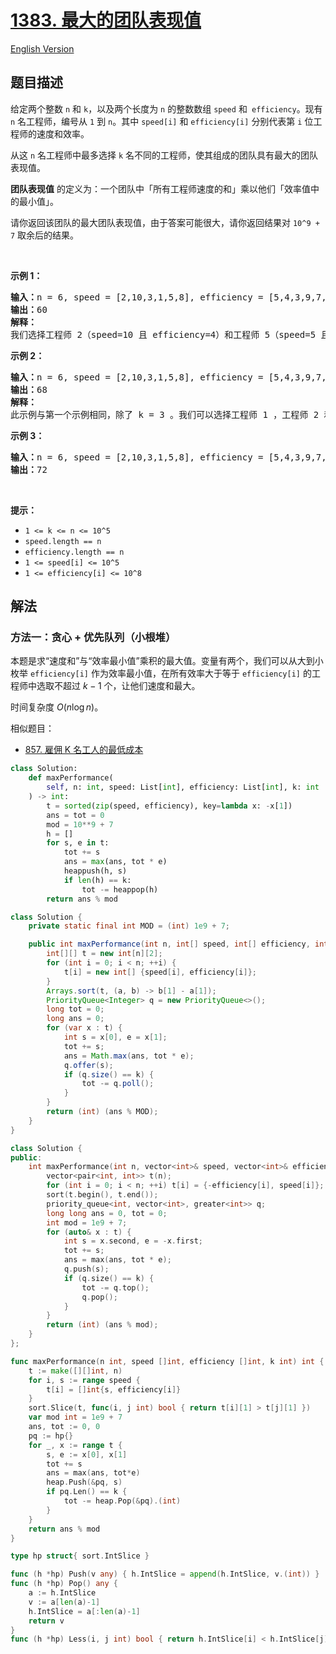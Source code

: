 # [1383. 最大的团队表现值](https://leetcode.cn/problems/maximum-performance-of-a-team)

[English Version](/solution/1300-1399/1383.Maximum%20Performance%20of%20a%20Team/README_EN.md)

<!-- tags:贪心,数组,排序,堆（优先队列） -->

## 题目描述

<!-- 这里写题目描述 -->

<p>给定两个整数 <code>n</code> 和 <code>k</code>，以及两个长度为 <code>n</code> 的整数数组 <code>speed</code> 和<code> efficiency</code>。现有 <code>n</code> 名工程师，编号从 <code>1</code> 到 <code>n</code>。其中 <code>speed[i]</code>&nbsp;和 <code>efficiency[i]</code>&nbsp;分别代表第 <code>i</code>&nbsp;位工程师的速度和效率。</p>

<p>从这 <code>n</code> 名工程师中最多选择 <code>k</code> 名不同的工程师，使其组成的团队具有最大的团队表现值。</p>

<p><strong>团队表现值</strong>&nbsp;的定义为：一个团队中「所有工程师速度的和」乘以他们「效率值中的最小值」。</p>

<p>请你返回该团队的​​​​​​最大团队表现值，由于答案可能很大，请你返回结果对 <code>10^9 + 7</code> 取余后的结果。</p>

<p>&nbsp;</p>

<p><strong>示例 1：</strong></p>

<pre>
<strong>输入：</strong>n = 6, speed = [2,10,3,1,5,8], efficiency = [5,4,3,9,7,2], k = 2
<strong>输出：</strong>60
<strong>解释：</strong>
我们选择工程师 2（speed=10 且 efficiency=4）和工程师 5（speed=5 且 efficiency=7）。他们的团队表现值为 performance = (10 + 5) * min(4, 7) = 60 。
</pre>

<p><strong>示例 2：</strong></p>

<pre>
<strong>输入：</strong>n = 6, speed = [2,10,3,1,5,8], efficiency = [5,4,3,9,7,2], k = 3
<strong>输出：</strong>68
<strong>解释：
</strong>此示例与第一个示例相同，除了 k = 3 。我们可以选择工程师 1 ，工程师 2 和工程师 5 得到最大的团队表现值。表现值为 performance = (2 + 10 + 5) * min(5, 4, 7) = 68 。
</pre>

<p><strong>示例 3：</strong></p>

<pre>
<strong>输入：</strong>n = 6, speed = [2,10,3,1,5,8], efficiency = [5,4,3,9,7,2], k = 4
<strong>输出：</strong>72
</pre>

<p>&nbsp;</p>

<p><strong>提示：</strong></p>

<ul>
	<li><code>1 &lt;= k &lt;= n &lt;= 10^5</code></li>
	<li><code>speed.length == n</code></li>
	<li><code>efficiency.length == n</code></li>
	<li><code>1 &lt;= speed[i] &lt;= 10^5</code></li>
	<li><code>1 &lt;= efficiency[i] &lt;= 10^8</code></li>
</ul>

## 解法

### 方法一：贪心 + 优先队列（小根堆）

本题是求“速度和”与“效率最小值”乘积的最大值。变量有两个，我们可以从大到小枚举 `efficiency[i]` 作为效率最小值，在所有效率大于等于 `efficiency[i]` 的工程师中选取不超过 $k-1$ 个，让他们速度和最大。

时间复杂度 $O(n\log n)$。

相似题目：

-   [857. 雇佣 K 名工人的最低成本](https://github.com/doocs/leetcode/blob/main/solution/0800-0899/0857.Minimum%20Cost%20to%20Hire%20K%20Workers/README.md)

<!-- tabs:start -->

```python
class Solution:
    def maxPerformance(
        self, n: int, speed: List[int], efficiency: List[int], k: int
    ) -> int:
        t = sorted(zip(speed, efficiency), key=lambda x: -x[1])
        ans = tot = 0
        mod = 10**9 + 7
        h = []
        for s, e in t:
            tot += s
            ans = max(ans, tot * e)
            heappush(h, s)
            if len(h) == k:
                tot -= heappop(h)
        return ans % mod
```

```java
class Solution {
    private static final int MOD = (int) 1e9 + 7;

    public int maxPerformance(int n, int[] speed, int[] efficiency, int k) {
        int[][] t = new int[n][2];
        for (int i = 0; i < n; ++i) {
            t[i] = new int[] {speed[i], efficiency[i]};
        }
        Arrays.sort(t, (a, b) -> b[1] - a[1]);
        PriorityQueue<Integer> q = new PriorityQueue<>();
        long tot = 0;
        long ans = 0;
        for (var x : t) {
            int s = x[0], e = x[1];
            tot += s;
            ans = Math.max(ans, tot * e);
            q.offer(s);
            if (q.size() == k) {
                tot -= q.poll();
            }
        }
        return (int) (ans % MOD);
    }
}
```

```cpp
class Solution {
public:
    int maxPerformance(int n, vector<int>& speed, vector<int>& efficiency, int k) {
        vector<pair<int, int>> t(n);
        for (int i = 0; i < n; ++i) t[i] = {-efficiency[i], speed[i]};
        sort(t.begin(), t.end());
        priority_queue<int, vector<int>, greater<int>> q;
        long long ans = 0, tot = 0;
        int mod = 1e9 + 7;
        for (auto& x : t) {
            int s = x.second, e = -x.first;
            tot += s;
            ans = max(ans, tot * e);
            q.push(s);
            if (q.size() == k) {
                tot -= q.top();
                q.pop();
            }
        }
        return (int) (ans % mod);
    }
};
```

```go
func maxPerformance(n int, speed []int, efficiency []int, k int) int {
	t := make([][]int, n)
	for i, s := range speed {
		t[i] = []int{s, efficiency[i]}
	}
	sort.Slice(t, func(i, j int) bool { return t[i][1] > t[j][1] })
	var mod int = 1e9 + 7
	ans, tot := 0, 0
	pq := hp{}
	for _, x := range t {
		s, e := x[0], x[1]
		tot += s
		ans = max(ans, tot*e)
		heap.Push(&pq, s)
		if pq.Len() == k {
			tot -= heap.Pop(&pq).(int)
		}
	}
	return ans % mod
}

type hp struct{ sort.IntSlice }

func (h *hp) Push(v any) { h.IntSlice = append(h.IntSlice, v.(int)) }
func (h *hp) Pop() any {
	a := h.IntSlice
	v := a[len(a)-1]
	h.IntSlice = a[:len(a)-1]
	return v
}
func (h *hp) Less(i, j int) bool { return h.IntSlice[i] < h.IntSlice[j] }
```

<!-- tabs:end -->

<!-- end -->
